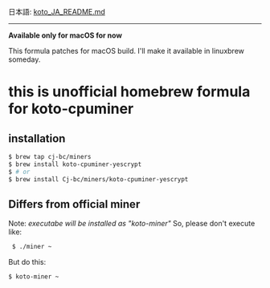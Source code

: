 日本語: [koto_JA_README.md](koto_JA_README.md)

---

**Available only for macOS for now**

This formula patches for macOS build.
I'll make it available in linuxbrew someday.


# this is unofficial homebrew formula for koto-cpuminer

## installation

```bash
$ brew tap cj-bc/miners
$ brew install koto-cpuminer-yescrypt
$ # or
$ brew install Cj-bc/miners/koto-cpuminer-yescrypt
```

## Differs from official miner

Note: *executabe will be installed as "koto-miner"*
So, please don't execute like:

```bash
 $ ./miner ~
```

But do this:

```bash
$ koto-miner ~
```
